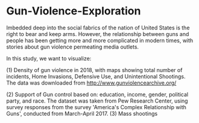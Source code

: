 # Gun-Violence-Exploration

Imbedded deep into the social fabrics of the nation of United States is the right to bear and keep arms. However, the relationship between guns and people has been getting more and more complicated in  modern times, with stories about gun violence permeating media outlets.

In this study, we want to visualize:

(1)	Density of gun violence in 2018, with maps showing total number of incidents, Home Invasions, Defensive Use, and  Unintentional Shootings. The data was downloaded from http://www.gunviolencearchive.org/

(2)	Support of Gun control based on: education, income, gender, political party, and race. The dataset was taken from Pew Research Center, using survey responses from the survey 'America's Complex Relationship with Guns', conducted from March-April 2017.
(3)	Mass shootings
